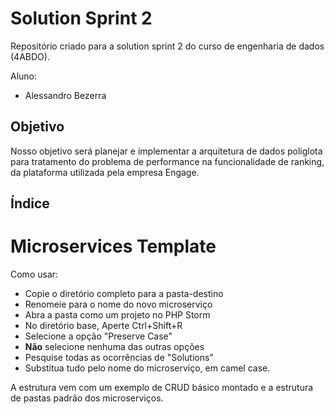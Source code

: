 # Solution Sprint 2

Repositório criado para a solution sprint 2 do curso de engenharia de dados (4ABDO). 

Aluno:
* Alessandro Bezerra


## Objetivo
Nosso objetivo será planejar e implementar a arquitetura de dados poliglota para tratamento do problema de performance na funcionalidade de ranking, da plataforma utilizada pela empresa Engage.

## Índice


# Microservices Template
Como usar:
- Copie o diretório completo para a pasta-destino
- Renomeie para o nome do novo microserviço
- Abra a pasta como um projeto no PHP Storm
- No diretório base, Aperte Ctrl+Shift+R
- Selecione a opção "Preserve Case"
- **Não** selecione nenhuma das outras opções
- Pesquise todas as ocorrências de "Solutions"
- Substitua tudo pelo nome do microserviço, em camel case.

A estrutura vem com um exemplo de CRUD básico montado e a estrutura de pastas padrão dos microserviços.
